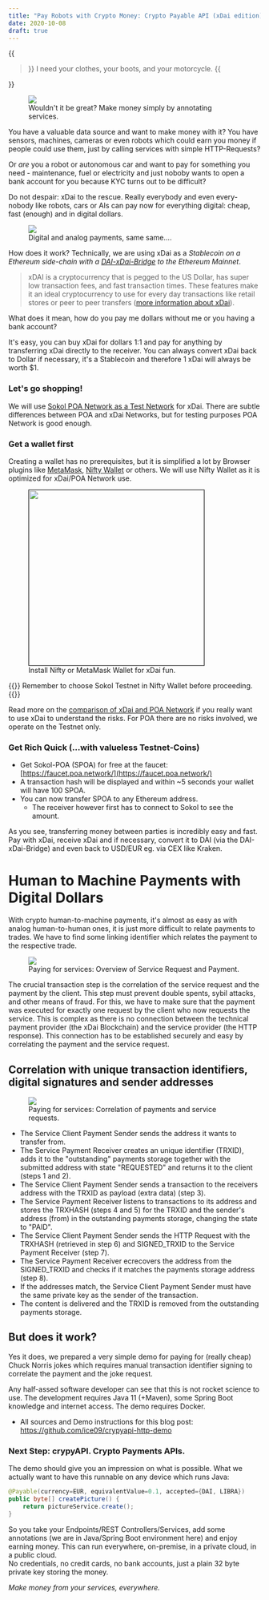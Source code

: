 ```yaml
---
title: "Pay Robots with Crypto Money: Crypto Payable API (xDai edition)"
date: 2020-10-08
draft: true
---
```


{{<blockquote author="T-1000">}}
I need your clothes, your boots, and your motorcycle.
{{</blockquote>}}

<figure>
  <img src="/images/resties_s.png"/>
  <figcaption>Wouldn't it be great? Make money simply by annotating services.</figcaption>
</figure>

You have a valuable data source and want to make money with it? You have sensors, machines, cameras or even robots which could earn you money if people could use them, just by calling services with simple HTTP-Requests?  

Or *are* you a robot or autonomous car and want to pay for something you need - maintenance, fuel or electricity and just noboby wants to open a bank account for you because KYC turns out to be difficult?

Do not despair: xDai to the rescue. Really everybody and even every-nobody like robots, cars or AIs can pay now for everything digital: cheap, fast (enough) and in digital dollars.

<figure>
   <img src="/images/crypyAPIsample_.png"/>
   <figcaption>Digital and analog payments, same same....</figcaption>
</figure>

How does it work? Technically, we are using xDai as a _Stablecoin on a Ethereum side-chain with a [DAI-xDai-Bridge](https://dai-bridge.poa.network/) to the Ethereum Mainnet_. 

> xDAI is a cryptocurrency that is pegged to the US Dollar, has super low transaction fees, and fast transaction times. These features make it an ideal cryptocurrency to use for every day transactions like retail stores or peer to peer transfers ([more information about xDai](https://medium.com/@jaredstauffer/what-is-xdai-how-do-i-use-xdai-a-simple-explanation-7440cbaf1df6)).

What does it mean, how do you pay me dollars without me or you having a bank account?

It's easy, you can buy xDai for dollars 1:1 and pay for anything by transferring xDai directly to the receiver. You can always convert xDai back to Dollar if necessary, it's a Stablecoin and therefore 1 xDai will always be worth $1. 

### Let's go shopping!

We will use [Sokol POA Network as a Test Network](https://www.poa.network/for-developers/developer-resourses) for xDai. There are subtle differences between POA and xDai Networks, but for testing purposes POA Network is good enough.  

### Get a wallet first

Creating a wallet has no prerequisites, but it is simplified a lot by Browser plugins like [MetaMask](https://metamask.io/), [Nifty Wallet](https://www.poa.network/for-users/nifty-wallet) or others. We will use Nifty Wallet as it is optimized for xDai/POA Network use.

<figure>
   <img style="width:350px" border=1 src="/images/nifty.png"/>
   <figcaption>Install Nifty or MetaMask Wallet for xDai fun.</figcaption>
</figure>

{{<note>}}
Remember to choose Sokol Testnet in Nifty Wallet before proceeding.
{{</note>}}

Read more on the [comparison of xDai and POA Network](https://www.xdaichain.com/about-xdai/comparisons/poa) if you really want to use xDai to understand the risks. For POA there are no risks involved, we operate on the Testnet only.

### Get Rich Quick (...with valueless Testnet-Coins)

* Get Sokol-POA (SPOA) for free at the faucet: [https://faucet.poa.network/](https://faucet.poa.network/)
* A transaction hash will be displayed and within ~5 seconds your wallet will have 100 SPOA.
* You can now transfer SPOA to any Ethereum address. 
  * The receiver however first has to connect to Sokol to see the amount.

As you see, transferring money between parties is incredibly easy and fast. Pay with xDai, receive xDai and if necessary, convert it to DAI (via the DAI-xDai-Bridge) and even back to USD/EUR eg. via CEX like Kraken.

# Human to Machine Payments with Digital Dollars

With crypto human-to-machine payments, it's almost as easy as with analog human-to-human ones, it is just more difficult to relate payments to trades. We have to find some linking identifier which relates the payment to the respective trade.

<figure>
<img src="/images/PaymentAPIxDaiBold.png"/>
<figcaption>Paying for services: Overview of Service Request and Payment.</figcaption>
</figure>

The crucial transaction step is the correlation of the service request and the payment by the client. This step must prevent double spents, sybil attacks, and other means of fraud. For this, we have to make sure that the payment was executed for exactly one request by the client who now requests the service. This is complex as there is no connection between the technical payment provider (the xDai Blockchain) and the service provider (the HTTP response). This connection has to be established securely and easy by correlating the payment and the service request.

## Correlation with unique transaction identifiers, digital signatures and sender addresses

<figure>
<img src="/images/payflow.png"/>
<figcaption>Paying for services: Correlation of payments and service requests.</figcaption>
</figure>

* The Service Client Payment Sender sends the address it wants to transfer from. 
* The Service Payment Receiver creates an unique identifier (TRXID), adds it to the "outstanding" payments storage together with the submitted address with state "REQUESTED" and returns it to the client (steps 1 and 2).
* The Service Client Payment Sender sends a transaction to the receivers address with the TRXID as payload (extra data) (step 3). 
* The Service Payment Receiver listens to transactions to its address and stores the TRXHASH (steps 4 and 5) for the TRXID and the sender's address (from) in the outstanding payments storage, changing the state to "PAID".
* The Service Client Payment Sender sends the HTTP Request with the TRXHASH (retrieved in step 6) and SIGNED_TRXID to the Service Payment Receiver (step 7).
* The Service Payment Receiver ecrecovers the address from the SIGNED_TRXID and checks if it matches the payments storage address (step 8).
* If the addresses match, the Service Client Payment Sender must have the same private key as the sender of the transaction.
* The content is delivered and the TRXID is removed from the outstanding payments storage.

## But does it work?

Yes it does, we prepared a very simple demo for paying for (really cheap) Chuck Norris jokes which requires manual transaction identifier signing to correlate the payment and the joke request.

Any half-assed software developer can see that this is not rocket science to use. The development requires Java 11 (+Maven), some Spring Boot knowledge and internet access. The demo requires Docker.

* All sources and Demo instructions for this blog post: https://github.com/ice09/crypyapi-http-demo

### Next Step: crypyAPI. Crypto Payments APIs.

The demo should give you an impression on what is possible. What we actually want to have this runnable on any device which runs Java:

```java
@Payable(currency=EUR, equivalentValue=0.1, accepted={DAI, LIBRA})
public byte[] createPicture() {
    return pictureService.create();
}
```

So you take your Endpoints/REST Controllers/Services, add some annotations (we are in Java/Spring Boot environment here) and enjoy earning money. This can run everywhere, on-premise, in a private cloud, in a public cloud.  
No credentials, no credit cards, no bank accounts, just a plain 32 byte private key storing the money.

*Make money from your services, everywhere.*